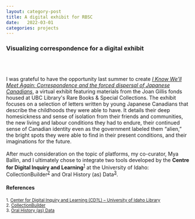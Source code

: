 ```yaml
---
layout: category-post
title: A digital exhibit for RBSC
date:   2022-03-01
categories: projects
---
```


### Visualizing correspondence for a digital exhibit
<br><br>

I was grateful to have the opportunity last summer to create <a href="https://ubc-library-rbsc.github.io/gillis-2021/"><i>I Know We'll Meet Again: Correspondence and the forced dispersal of Japanese Canadians</i></a>, a virtual exhibit featuring materials from the Joan Gillis fonds housed at UBC Library's Rare Books & Special Collections. The exhibit focuses on a selection of letters written by young Japanese Canadians that describe the childhoods they were able to have. It details their deep homesickness and sense of isolation from their friends and communities, the new living and labour conditions they had to endure, their continued sense of Canadian identity even as the government labeled them “alien,” the bright spots they were able to find in their present conditions, and their imaginations for the future.
<br><br>
After much consideration on the topic of platforms, my co-curator, Mya Ballin, and I ultimately chose to integrate two tools developed by the **Centre for Digital Inquiry and Learning**<sup>[1](#ref1)</sup> at the University of Idaho: CollectionBuilder<sup>[2](#ref2)</sup> and Oral History (as) Data<sup>[3](#ref3)</sup>.

#### References
<small>
  <a name="ref1">1.</a> <a href="https://cdil.lib.uidaho.edu/">Center for Digital Inquiry and Learning (CD?L) – University of Idaho Library</a><br>
  <a name="ref2">2.</a> <a href="https://collectionbuilder.github.io">CollectionBuilder</a><br>
  <a name="ref3">3.</a> <a href="https://uidaholib.github.io/oral-history-as-data/about.html">Oral History (as) Data</a>
</small>
